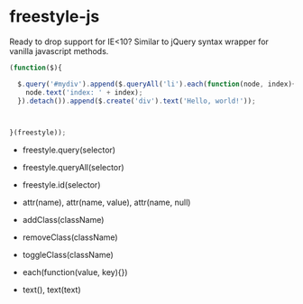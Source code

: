 # freestyle-js

Ready to drop support for IE<10?
Similar to jQuery syntax wrapper for vanilla javascript methods.


```js
(function($){

  $.query('#mydiv').append($.queryAll('li').each(function(node, index){
    node.text('index: ' + index);
  }).detach()).append($.create('div').text('Hello, world!'));



}(freestyle));
```
* freestyle.query(selector)
* freestyle.queryAll(selector)
* freestyle.id(selector)

* attr(name), attr(name, value), attr(name, null)
* addClass(className)
* removeClass(className)
* toggleClass(className)
* each(function(value, key){})
* text(), text(text)

